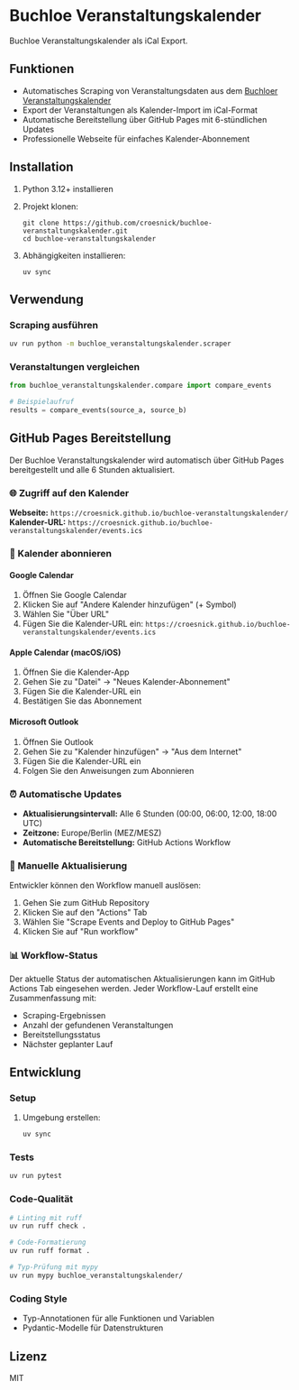 # Buchloe Veranstaltungskalender

Buchloe Veranstaltungskalender als iCal Export.

## Funktionen

- Automatisches Scraping von Veranstaltungsdaten aus dem [Buchloer Veranstaltungskalender](https://www.buchloe.de/freizeit-tourismus/veranstaltungen/)
- Export der Veranstaltungen als Kalender-Import im iCal-Format
- Automatische Bereitstellung über GitHub Pages mit 6-stündlichen Updates
- Professionelle Webseite für einfaches Kalender-Abonnement

## Installation

1. Python 3.12+ installieren
2. Projekt klonen:

   ```shell
   git clone https://github.com/croesnick/buchloe-veranstaltungskalender.git
   cd buchloe-veranstaltungskalender
   ```

3. Abhängigkeiten installieren:

   ```shell
   uv sync
   ```

## Verwendung

### Scraping ausführen

```bash
uv run python -m buchloe_veranstaltungskalender.scraper
```

### Veranstaltungen vergleichen

```python
from buchloe_veranstaltungskalender.compare import compare_events

# Beispielaufruf
results = compare_events(source_a, source_b)
```

## GitHub Pages Bereitstellung

Der Buchloe Veranstaltungskalender wird automatisch über GitHub Pages bereitgestellt und alle 6 Stunden aktualisiert.

### 🌐 Zugriff auf den Kalender

**Webseite:** `https://croesnick.github.io/buchloe-veranstaltungskalender/`
**Kalender-URL:** `https://croesnick.github.io/buchloe-veranstaltungskalender/events.ics`

### 📅 Kalender abonnieren

#### Google Calendar

1. Öffnen Sie Google Calendar
2. Klicken Sie auf "Andere Kalender hinzufügen" (+ Symbol)
3. Wählen Sie "Über URL"
4. Fügen Sie die Kalender-URL ein: `https://croesnick.github.io/buchloe-veranstaltungskalender/events.ics`

#### Apple Calendar (macOS/iOS)

1. Öffnen Sie die Kalender-App
2. Gehen Sie zu "Datei" → "Neues Kalender-Abonnement"
3. Fügen Sie die Kalender-URL ein
4. Bestätigen Sie das Abonnement

#### Microsoft Outlook

1. Öffnen Sie Outlook
2. Gehen Sie zu "Kalender hinzufügen" → "Aus dem Internet"
3. Fügen Sie die Kalender-URL ein
4. Folgen Sie den Anweisungen zum Abonnieren

### ⏰ Automatische Updates

- **Aktualisierungsintervall:** Alle 6 Stunden (00:00, 06:00, 12:00, 18:00 UTC)
- **Zeitzone:** Europe/Berlin (MEZ/MESZ)
- **Automatische Bereitstellung:** GitHub Actions Workflow

### 🔧 Manuelle Aktualisierung

Entwickler können den Workflow manuell auslösen:

1. Gehen Sie zum GitHub Repository
2. Klicken Sie auf den "Actions" Tab
3. Wählen Sie "Scrape Events and Deploy to GitHub Pages"
4. Klicken Sie auf "Run workflow"

### 📊 Workflow-Status

Der aktuelle Status der automatischen Aktualisierungen kann im GitHub Actions Tab eingesehen werden. Jeder Workflow-Lauf erstellt eine Zusammenfassung mit:

- Scraping-Ergebnissen
- Anzahl der gefundenen Veranstaltungen
- Bereitstellungsstatus
- Nächster geplanter Lauf

## Entwicklung

### Setup

1. Umgebung erstellen:

   ```bash
   uv sync
   ```

### Tests

```bash
uv run pytest
```

### Code-Qualität

```bash
# Linting mit ruff
uv run ruff check .

# Code-Formatierung
uv run ruff format .

# Typ-Prüfung mit mypy
uv run mypy buchloe_veranstaltungskalender/
```

### Coding Style

- Typ-Annotationen für alle Funktionen und Variablen
- Pydantic-Modelle für Datenstrukturen

## Lizenz

MIT
